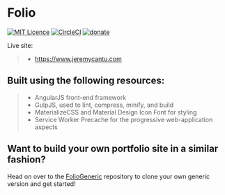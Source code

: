 # Folio

[![MIT Licence](https://badges.frapsoft.com/os/mit/mit.svg?v=103)](https://opensource.org/licenses/mit-license.php)
[![CircleCI](https://circleci.com/gh/Jac21/Folio/tree/master.svg?style=shield)](https://circleci.com/gh/Jac21/Folio/tree/master) [![donate](https://img.shields.io/badge/%24-Buy%20me%20a%20coffee-ff69b4.svg)](https://www.buymeacoffee.com/jac21)

Live site: 
>- https://www.jeremycantu.com

Built using the following resources:
------------------------------------

>- AngularJS front-end framework
>- GulpJS, used to lint, compress, minify, and build
>- MaterializeCSS and Material Design Icon Font for styling
>- Service Worker Precache for the progressive web-application aspects

Want to build your own portfolio site in a similar fashion?
-----------------------------------------------------------

Head on over to the [FolioGeneric](https://github.com/Jac21/FolioGeneric) repository to clone your own generic version and get started!
